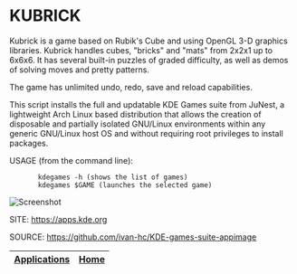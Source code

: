 # KUBRICK

 Kubrick is a game based on Rubik's Cube and using OpenGL 3-D graphics 
 libraries. Kubrick handles cubes, "bricks" and "mats" from 2x2x1 up to 
 6x6x6. It has several built-in puzzles of graded  difficulty, as well as 
 demos of solving moves and pretty patterns. 
 
 The game has unlimited undo, redo, save and reload capabilities. 
 
 This script installs the full and updatable KDE Games suite from JuNest, a
 lightweight Arch Linux based distribution that allows the creation of 
 disposable and partially isolated GNU/Linux environments within any generic 
 GNU/Linux host OS and without requiring root privileges to install packages.
 
 USAGE (from the command line):
 
           kdegames -h (shows the list of games)
           kdegames $GAME (launches the selected game)
           
 ![Screenshot](https://kde.org/images/screenshots/kubrick.png)
 
 SITE: https://apps.kde.org

 SOURCE: https://github.com/ivan-hc/KDE-games-suite-appimage

 | [Applications](https://portable-linux-apps.github.io/apps.html) | [Home](https://portable-linux-apps.github.io)
 | --- | --- |
